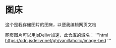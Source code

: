 # 图床
这个是我存储图片的图床，以便我编辑网页文档

网页图片可以用jsDelivr加速，此仓库的域名：
'''html
https://cdn.jsdelivr.net/gh/vanillaholic/image-bed
'''